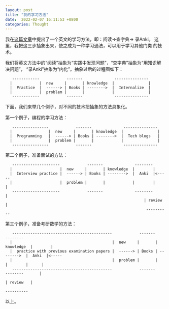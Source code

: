 ```yaml
---
layout: post
title: "我的学习方法"
date:  2022-02-07 16:11:53 +0800
categories: Thought
---
```


我在[这篇文章](https://guo-sj.github.io/english/2022/02/07/the-way-of-learning-english.html)中提出了一个英文的学习方法，即：阅读->查字典-> 录Anki。
这里，我把这三步抽象出来，使之成为一种学习通法，可以用于学习其他门类
的技术。

我们将英文方法中的“阅读”抽象为“实践中发现问题”，“查字典”抽象为“用知识解决问题”，
“录Anki”抽象为“内化”。抽象过后的过程图如下：
```
   ------------            -------              ---------------
  |            |  new     |       | knowledge  |               |
  |  Practice  |  ------> | Books | -------->  |  Internalize  |
  |            |  problem |       |            |               |
   ------------            -------              --------------- 
```

下面，我们来举几个例子，对不同的技术把抽象的方法具象化。

第一个例子，编程的学习方法：
```
   ----------------            -------              ---------------
  |                |  new     |       | knowledge  |               |
  |  Programming   |  ------> | Books | -------->  |  Tech blogs   |
  |                |  problem |       |            |               |
   ----------------            -------              --------------- 
```

第二个例子，准备面试的方法：
```
   ---------------------            -------              --------
  |                     |  new     |       | knowledge  |        |
  |  Interview practice |  ------> | Books | -------->  |  Anki  |<-----
  |                     |  problem |       |            |        |      |
   ---------------------            -------              --------       |
                                                             | review   |
                                                              ----------
```

第三个例子，准备考研数学的方法：
```
   --------------------------------------------            -------              --------
  |                                            |  new     |       | knowledge  |        |
  |  practice with previous examination papers |  ------> | Books | -------->  |  Anki  |<-----
  |                                            |  problem |       |            |        |      |
   --------------------------------------------            -------              --------       |
                                                                                    | review   |
                                                                                     ----------
```

以上。

